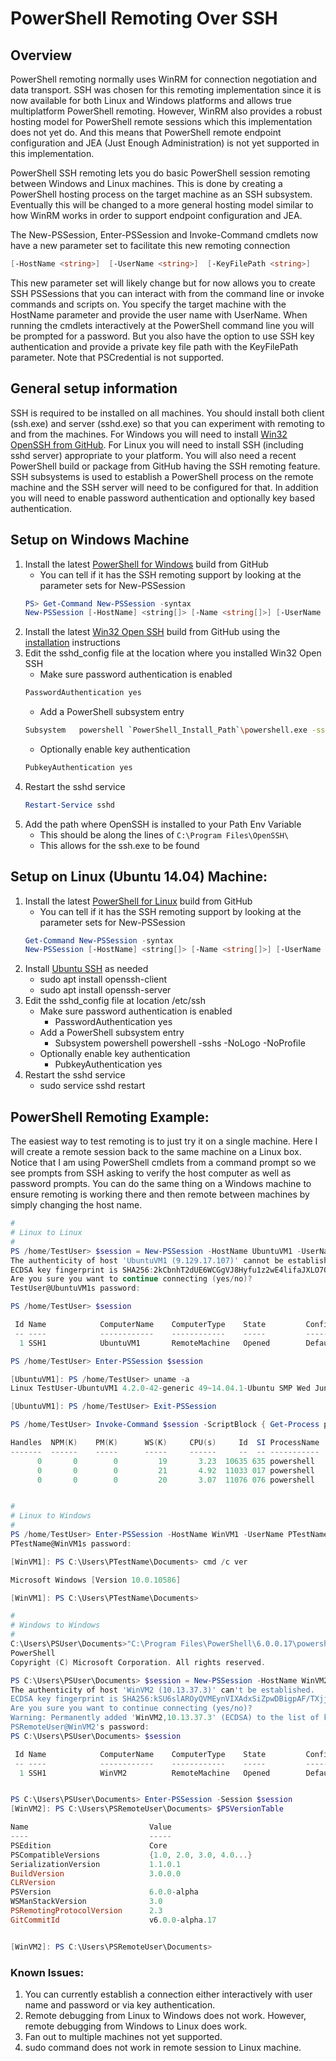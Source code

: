 # PowerShell Remoting Over SSH

## Overview
PowerShell remoting normally uses WinRM for connection negotiation and data transport.
SSH was chosen for this remoting implementation since it is now available for both Linux and Windows platforms and allows true multiplatform PowerShell remoting.
However, WinRM also provides a robust hosting model for PowerShell remote sessions which this implementation does not yet do.
And this means that PowerShell remote endpoint configuration and JEA (Just Enough Administration) is not yet supported in this implementation.

PowerShell SSH remoting lets you do basic PowerShell session remoting between Windows and Linux machines.
This is done by creating a PowerShell hosting process on the target machine as an SSH subsystem.
Eventually this will be changed to a more general hosting model similar to how WinRM works in order to support endpoint configuration and JEA.

The New-PSSession, Enter-PSSession and Invoke-Command cmdlets now have a new parameter set to facilitate this new remoting connection
```powershell
[-HostName <string>]  [-UserName <string>]  [-KeyFilePath <string>]
```
This new parameter set will likely change but for now allows you to create SSH PSSessions that you can interact with from the command line or invoke commands and scripts on.
You specify the target machine with the HostName parameter and provide the user name with UserName.
When running the cmdlets interactively at the PowerShell command line you will be prompted for a password.
But you also have the option to use SSH key authentication and provide a private key file path with the KeyFilePath parameter.
Note that PSCredential is not supported.

## General setup information
SSH is required to be installed on all machines.
You should install both client (ssh.exe) and server (sshd.exe) so that you can experiment with remoting to and from the machines.
For Windows you will need to install [Win32 OpenSSH from GitHub](https://github.com/PowerShell/Win32-OpenSSH/releases).
For Linux you will need to install SSH (including sshd server) appropriate to your platform.
You will also need a recent PowerShell build or package from GitHub having the SSH remoting feature.
SSH subsystems is used to establish a PowerShell process on the remote machine and the SSH server will need to be configured for that.
In addition you will need to enable password authentication and optionally key based authentication.

## Setup on Windows Machine
1.  Install the latest [PowerShell for Windows] build from GitHub
    - You can tell if it has the SSH remoting support by looking at the parameter sets for New-PSSession
    ```powershell
    PS> Get-Command New-PSSession -syntax
    New-PSSession [-HostName] <string[]> [-Name <string[]>] [-UserName <string>] [-KeyFilePath <string>] [-SSHTransport] [<CommonParameters>]
    ```
2.  Install the latest [Win32 Open SSH] build from GitHub using the [installation] instructions
3.  Edit the sshd_config file at the location where you installed Win32 Open SSH
    - Make sure password authentication is enabled
    ```bash
    PasswordAuthentication yes
    ```
    - Add a PowerShell subsystem entry
    ```bash
    Subsystem	powershell `PowerShell_Install_Path`\powershell.exe -sshs -NoLogo -NoProfile
    ```
    - Optionally enable key authentication
    ```bash
    PubkeyAuthentication yes
    ```
4.  Restart the sshd service
    ```powershell
    Restart-Service sshd
    ```
5. Add the path where OpenSSH is installed to your Path Env Variable
    - This should be along the lines of `C:\Program Files\OpenSSH\`
    - This allows for the ssh.exe to be found

## Setup on Linux (Ubuntu 14.04) Machine:
1.  Install the latest [PowerShell for Linux] build from GitHub
    - You can tell if it has the SSH remoting support by looking at the parameter sets for New-PSSession
    ```powershell
    Get-Command New-PSSession -syntax
    New-PSSession [-HostName] <string[]> [-Name <string[]>] [-UserName <string>] [-KeyFilePath <string>] [-SSHTransport] [<CommonParameters>]
    ```
2.  Install [Ubuntu SSH] as needed
    - sudo apt install openssh-client
    - sudo apt install openssh-server
3.  Edit the sshd_config file at location /etc/ssh
    - Make sure password authentication is enabled
      + PasswordAuthentication yes
    - Add a PowerShell subsystem entry
      + Subsystem powershell powershell -sshs -NoLogo -NoProfile
    - Optionally enable key authentication
      + PubkeyAuthentication yes
4.  Restart the sshd service
    - sudo service sshd restart

## PowerShell Remoting Example:
The easiest way to test remoting is to just try it on a single machine.
Here I will create a remote session back to the same machine on a Linux box.
Notice that I am using PowerShell cmdlets from a command prompt so we see prompts from SSH asking to verify the host computer as well as password prompts.
You can do the same thing on a Windows machine to ensure remoting is working there and then remote between machines by simply changing the host name.

```powershell
#
# Linux to Linux
#
PS /home/TestUser> $session = New-PSSession -HostName UbuntuVM1 -UserName TestUser
The authenticity of host 'UbuntuVM1 (9.129.17.107)' cannot be established.
ECDSA key fingerprint is SHA256:2kCbnhT2dUE6WCGgVJ8Hyfu1z2wE4lifaJXLO7QJy0Y.
Are you sure you want to continue connecting (yes/no)?
TestUser@UbuntuVM1s password:

PS /home/TestUser> $session

 Id Name            ComputerName    ComputerType    State         ConfigurationName     Availability
 -- ----            ------------    ------------    -----         -----------------     ------------
  1 SSH1            UbuntuVM1       RemoteMachine   Opened        DefaultShell             Available

PS /home/TestUser> Enter-PSSession $session

[UbuntuVM1]: PS /home/TestUser> uname -a
Linux TestUser-UbuntuVM1 4.2.0-42-generic 49~14.04.1-Ubuntu SMP Wed Jun 29 20:22:11 UTC 2016 x86_64 x86_64 x86_64 GNU/Linux

[UbuntuVM1]: PS /home/TestUser> Exit-PSSession

PS /home/TestUser> Invoke-Command $session -ScriptBlock { Get-Process powershell }

Handles  NPM(K)    PM(K)      WS(K)     CPU(s)     Id  SI ProcessName                    PSComputerName
-------  ------    -----      -----     ------     --  -- -----------                    --------------
      0       0        0         19       3.23  10635 635 powershell                     UbuntuVM1
      0       0        0         21       4.92  11033 017 powershell                     UbuntuVM1
      0       0        0         20       3.07  11076 076 powershell                     UbuntuVM1


#
# Linux to Windows
#
PS /home/TestUser> Enter-PSSession -HostName WinVM1 -UserName PTestName
PTestName@WinVM1s password:

[WinVM1]: PS C:\Users\PTestName\Documents> cmd /c ver

Microsoft Windows [Version 10.0.10586]

[WinVM1]: PS C:\Users\PTestName\Documents> 

#
# Windows to Windows
#
C:\Users\PSUser\Documents>"C:\Program Files\PowerShell\6.0.0.17\powershell.exe"
PowerShell
Copyright (C) Microsoft Corporation. All rights reserved.

PS C:\Users\PSUser\Documents> $session = New-PSSession -HostName WinVM2 -UserName PSRemoteUser
The authenticity of host 'WinVM2 (10.13.37.3)' can't be established.
ECDSA key fingerprint is SHA256:kSU6slAROyQVMEynVIXAdxSiZpwDBigpAF/TXjjWjmw.
Are you sure you want to continue connecting (yes/no)?
Warning: Permanently added 'WinVM2,10.13.37.3' (ECDSA) to the list of known hosts.
PSRemoteUser@WinVM2's password:
PS C:\Users\PSUser\Documents> $session

 Id Name            ComputerName    ComputerType    State         ConfigurationName     Availability
 -- ----            ------------    ------------    -----         -----------------     ------------
  1 SSH1            WinVM2          RemoteMachine   Opened        DefaultShell             Available


PS C:\Users\PSUser\Documents> Enter-PSSession -Session $session
[WinVM2]: PS C:\Users\PSRemoteUser\Documents> $PSVersionTable

Name                           Value
----                           -----
PSEdition                      Core
PSCompatibleVersions           {1.0, 2.0, 3.0, 4.0...}
SerializationVersion           1.1.0.1
BuildVersion                   3.0.0.0
CLRVersion
PSVersion                      6.0.0-alpha
WSManStackVersion              3.0
PSRemotingProtocolVersion      2.3
GitCommitId                    v6.0.0-alpha.17


[WinVM2]: PS C:\Users\PSRemoteUser\Documents>
```

### Known Issues:
1. You can currently establish a connection either interactively with user name and password or via key authentication.  
2. Remote debugging from Linux to Windows does not work.  However, remote debugging from Windows to Linux does work.
3. Fan out to multiple machines not yet supported.
4. sudo command does not work in remote session to Linux machine.

[PowerShell for Windows]: https://github.com/PowerShell/PowerShell/blob/master/docs/installation/windows.md#msi
[Win32 Open SSH]: https://github.com/PowerShell/Win32-OpenSSH
[installation]: https://github.com/PowerShell/Win32-OpenSSH/wiki/Install-Win32-OpenSSH
[PowerShell for Linux]: https://github.com/PowerShell/PowerShell/blob/master/docs/installation/linux.md#ubuntu-1404
[Ubuntu SSH]: https://help.ubuntu.com/lts/serverguide/openssh-server.html
